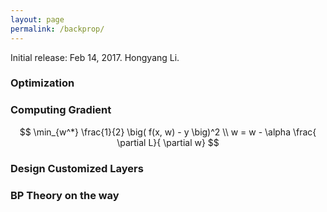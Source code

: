 ```yaml
---
layout: page
permalink: /backprop/
---
```


Initial release: Feb 14, 2017. Hongyang Li.



### Optimization

### Computing Gradient

$$
\min_{w^*} \frac{1}{2} \big( f(x, w) - y \big)^2 \\
w = w - \alpha \frac{ \partial L}{ \partial w}
$$

### Design Customized Layers

### BP Theory on the way